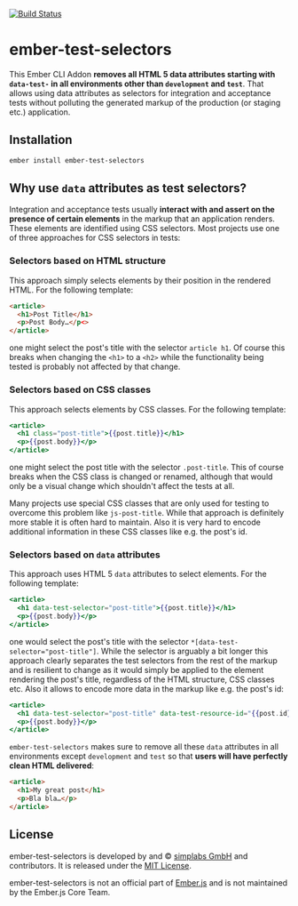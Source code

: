 [![Build Status](https://travis-ci.org/simplabs/ember-test-selectors.svg?branch=master)](https://travis-ci.org/simplabs/ember-test-selectors)

# ember-test-selectors

This Ember CLI Addon __removes all HTML 5 data attributes starting with
`data-test-` in all environments other than `development` and `test`__. That
allows using data attributes as selectors for integration and acceptance tests
without polluting the generated markup of the production (or staging etc.)
application.

## Installation

```bash
ember install ember-test-selectors
```

## Why use `data` attributes as test selectors?

Integration and acceptance tests usually __interact with and assert on the
presence of certain elements__ in the markup that an application renders. These
elements are identified using CSS selectors. Most projects use one of three
approaches for CSS selectors in tests:

### Selectors based on HTML structure

This approach simply selects elements by their position in the rendered HTML.
For the following template:

```html
<article>
  <h1>Post Title</h1>
  <p>Post Body…</p<>
</article>
```

one might select the post's title with the selector `article h1`. Of course
this breaks when changing the `<h1>` to a `<h2>` while the functionality being
tested is probably not affected by that change.

### Selectors based on CSS classes

This approach selects elements by CSS classes. For the following template:

```hbs
<article>
  <h1 class="post-title">{{post.title}}</h1>
  <p>{{post.body}}</p>
</article>
```

one might select the post title with the selector `.post-title`. This of course
breaks when the CSS class is changed or renamed, although that would only be a
visual change which shouldn't affect the tests at all.

Many projects use special CSS classes that are only used for testing to
overcome this problem like `js-post-title`. While that approach is definitely
more stable it is often hard to maintain. Also it is very hard to encode
additional information in these CSS classes like e.g. the post's id.

### Selectors based on `data` attributes

This approach uses HTML 5 `data` attributes to select elements. For the
following template:

```hbs
<article>
  <h1 data-test-selector="post-title">{{post.title}}</h1>
  <p>{{post.body}}</p>
</article>
```

one would select the post's title with the selector
`*[data-test-selector="post-title"]`. While the selector is arguably a bit
longer this approach clearly separates the test selectors from the rest of the
markup and is resilient to change as it would simply be applied to the element
rendering the post's title, regardless of the HTML structure, CSS classes etc.
Also it allows to encode more data in the markup like e.g. the post's id:

```hbs
<article>
  <h1 data-test-selector="post-title" data-test-resource-id="{{post.id}}">{{post.title}}</h1>
  <p>{{post.body}}</p>
</article>
```

`ember-test-selectors` makes sure to remove all these `data` attributes in all
environments except `development` and `test` so that __users will have
perfectly clean HTML delivered__:

```html
<article>
  <h1>My great post</h1>
  <p>Bla bla…</p>
</article>
```

## License

ember-test-selectors is developed by and &copy;
[simplabs GmbH](http://simplabs.com) and contributors. It is released under the
[MIT License](https://github.com/simplabs/ember-simple-auth/blob/master/LICENSE).

ember-test-selectors is not an official part of [Ember.js](http://emberjs.com)
and is not maintained by the Ember.js Core Team.
